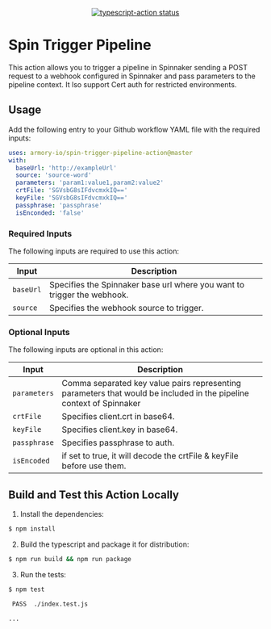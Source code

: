 <p align="center">
  <a href="https://github.com/armory-io/spin-trigger-pipeline-action/actions"><img alt="typescript-action status" src="https://github.com/armory-io/spin-trigger-pipeline-action/workflows/build-test/badge.svg"></a>
</p>

# Spin Trigger Pipeline

This action allows you to trigger a pipeline in Spinnaker sending a POST request to a webhook configured in Spinnaker and pass parameters to the pipeline context. It lso support Cert auth for restricted environments.

## Usage

Add the following entry to your Github workflow YAML file with the required inputs: 

```yaml
uses: armory-io/spin-trigger-pipeline-action@master
with:
  baseUrl: 'http://exampleUrl'
  source: 'source-word'
  parameters: 'param1:value1,param2:value2'
  crtFile: 'SGVsbG8sIFdvcmxkIQ=='
  keyFile: 'SGVsbG8sIFdvcmxkIQ=='
  passphrase: 'passphrase'
  isEnconded: 'false'
```
### Required Inputs
The following inputs are required to use this action:

| Input | Description |
| --- | --- |
| `baseUrl` | Specifies the Spinnaker base url where you want to trigger the webhook. |
| `source` | Specifies the webhook source to trigger. |

### Optional Inputs
The following inputs are optional in this action:

| Input | Description |
| --- | --- |
| `parameters` | Comma separated key value pairs representing parameters that would be included in the pipeline context of Spinnaker |
| `crtFile` | Specifies client.crt in base64. |
| `keyFile` | Specifies client.key in base64. |
| `passphrase` | Specifies passphrase to auth. |
| `isEncoded` | if set to true, it will decode the crtFile & keyFile before use them. |

## Build and Test this Action Locally

1. Install the dependencies: 

```bash
$ npm install
```

2. Build the typescript and package it for distribution: 

```bash
$ npm run build && npm run package
```

3. Run the tests:

```bash
$ npm test

 PASS  ./index.test.js

...
```